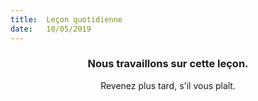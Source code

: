 ```yaml
---
title:  Leçon quotidienne
date:   10/05/2019
---
```


### <center>Nous travaillons sur cette leçon.</center>
<center>Revenez plus tard, s'il vous plaît.</center>